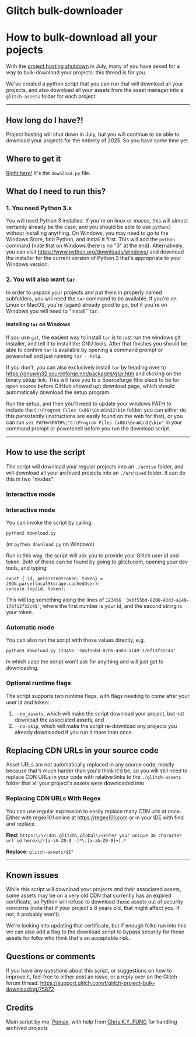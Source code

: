 # Glitch bulk-downloader

# How to bulk-download all your pojects

With the [project hosting shutdown](https://support.glitch.com/t/discussion-thread-project-hosting-ending-july-8/75660) in July, many of you have asked for a way to bulk-download your projects: this thread is for you.

We've created a python script that you can run that will download all your projects, and also download all your assets from the asset manager into a `glitch-assets` folder for each project.

---

## How long do I have?!

Project hosting will shut down in July, but you will continue to be able to download your projects for the entirety of 2025. So you have some time yet.

## Where to get it

[Right here!](https://raw.githubusercontent.com/Pomax/glitch-bulk-downloader/refs/heads/main/download.py) It's the `download.py` file.

## What do I need to run this?

### 1. You need Python 3.x

You will need Python 3 installed. If you're on linux or macos, this will almost certainly already be the case, and you should be able to use `python3` without installing anything. On Windows, you may need to go to the Windows Store, find Python, and install it first. This will add the `python` command (note that on Windows there is no "3" at the end). Alternatively, you can visit https://www.python.org/downloads/windows/ and download the installer for the current version of Python 3 that's appropriate to your Windows version.

### 2. You will also want `tar`

In order to unpack your projects and put them in properly named subfolders, you will need the `tar` command to be available. If you're on Linux or MacOS, you're (again) already good to go, but if you're on Windows you will need to "install" `tar`.

#### installing `tar` on Windows

If you use `git`, the easiest way to install `tar` is to just run the windows git installer, and tell it to install the GNU tools. After that finishes you should be able to confirm `tar` is available by opening a command prompt or powershell and just running `tar --help`.

If you don't, you can also exclusively install `tar` by heading over to https://gnuwin32.sourceforge.net/packages/gtar.htm and clicking on the binary setup link. This will take you to a Sourceforge (the place to be for open source before GitHub showed up) download page, which should automatically download the setup program.

Run the setup, and then you'll need to update your windows PATH to include the `C:\Program Files (x86)\GnuWin32\bin` folder: you can either do this persistently (instructions are easily found on the web for that), or you can run `set PATH=%PATH%;"C:\Program Files (x86)\GnuWin32\bin"` in your command prompt or powershell before you run the download script.

---

## How to use the script

The script will download your regular projects into an `./active` folder, and will download all your archived projects into an `./archived` folder. It can do this in two "modes":

### Interactive mode

### Interactive mode

You can invoke the script by calling:

```
python3 download.py
```

(or `python download.py` on Windows)

Run in this way, the script will ask you to provide your Glitch user id and token. Both of these can be found by going to glitch.com, opening your dev tools, and typing:

```
const { id, persistentToken: token} = JSON.parse(localStorage.cachedUser);
console.log(id, token);
```

This will log something along the lines of `123456 '3a6f55bd-8206-43d3-a149-176f13f32c45'`, where the first number is your id, and the second string is your token.

### Automatic mode

You can also run the script with those values directly, e.g.

```
python3 download.py 123456 '3a6f55bd-8206-43d3-a149-176f13f32c45'
```

In which case the script won't ask for anything and will just get to downloading.

### Optional runtime flags

The script supports two runtime flags, with flags needing to come after your user id and token:

1. `--no_assets`, which will make the script download your project, but not download the associated assets, and
2. `--no-skip`, which will make the script re-download any projects you already downloaded if you run it more than once.

## Replacing CDN URLs in your source code

Asset URLs are not automatically replaced in any source code, mostly because that's much harder than you'd think it'd be, so you will still need to replace CDN URLs in your code with relative links to the `./glitch-assets` folder that all your project's assets were downloaded into.

### Replacing CDN URLs With Regex

You can use regular expression to easily replace many CDN urls at once. Either with regex101 online at https://regex101.com or in your IDE with find and replace.

**Find:** `https:\/\/cdn\.glitch\.global\/<Enter your unique 36 character url id here>\/([a-zA-Z0-9_-]*\.[a-zA-Z0-9]+).*`

**Replace:** `glitch-assets/$1"`

---

## Known issues

While this script will download your projects _and_ their associated assets, some assets may be on a very old CDN that currently has an expired certificate, so Python will refuse to download those assets out of security concerns (note that if your project's 8 years old, that might affect you. If not, it probably won't).

We're looking into updating that certificate, but if enough folks run into this we can also add a flag to the download script to bypass security for those assets for folks who think that's an acceptable risk.

## Questions or comments

If you have any questions about this script, or suggestions on how to improve it, feel free to either post an issue, or a reply over on the Glitch forum thread: https://support.glitch.com/t/glitch-project-bulk-downloading/75872

## Credits

Main script by me, [Pomax](https://pomax.github.io), with help from [Chris K.Y. FUNG](https://github.com/chriskyfung) for handling archived projects

